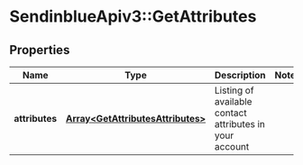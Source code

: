 # SendinblueApiv3::GetAttributes

## Properties
Name | Type | Description | Notes
------------ | ------------- | ------------- | -------------
**attributes** | [**Array&lt;GetAttributesAttributes&gt;**](GetAttributesAttributes.md) | Listing of available contact attributes in your account | 


